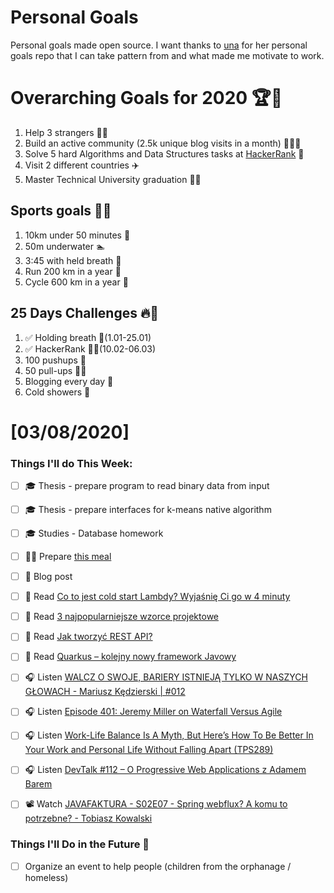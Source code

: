 Personal Goals
==============
Personal goals made open source. I want thanks to [una](https://github.com/una/personal-goals) for her personal goals repo that I can take pattern from and what made me motivate to work. 

# Overarching Goals for 2020 🏆🥇
1. Help 3 strangers 🧚‍♂️
2. Build an active community (2.5k unique blog visits in a month) 🧑‍🤝‍🧑
3. Solve 5 hard Algorithms and Data Structures tasks at [HackerRank](https://www.hackerrank.com/) 💙
4. Visit 2 different countries ✈️
5. Master Technical University graduation 👨‍🎓

## Sports goals 💪🥈
1. 10km under 50 minutes 👟
2. 50m underwater 🏊
3. 3:45 with held breath 🧘
4. Run 200 km in a year 🏃
5. Cycle 600 km in a year 🚴

## 25 Days Challenges 🔥🥉
1. ✅ Holding breath 🧘(1.01-25.01)
2. ✅ HackerRank 👨‍💻(10.02-06.03)
3. 100 pushups 🙇
4. 50 pull-ups 🏋️‍♂️
5. Blogging every day 📝
6. Cold showers 🚿

# [03/08/2020]

### Things I'll do This Week:

- [ ] ‍🎓 Thesis - prepare program to read binary data from input
- [ ] ‍🎓 Thesis - prepare interfaces for k-means native algorithm
- [ ] ‍🎓 Studies - Database homework
- [ ] 👨‍🍳 Prepare [this meal](https://youtu.be/Vq1a29cKn5A)
- [ ] 📝 Blog post
- [ ] 📗 Read [Co to jest cold start Lambdy? Wyjaśnię Ci go w 4 minuty](https://serverlesspolska.pl/2020/02/29/Co-to-jest-cold-start-Lambdy-Wyjasnie-Ci-go-w-4-minuty/)
- [ ] 📗 Read [3 najpopularniejsze wzorce projektowe](https://nullpointerexception.pl/3-najpopularniejsze-wzorce-projektowe/)
- [ ] 📗 Read [Jak tworzyć REST API?](https://nullpointerexception.pl/jak-tworzyc-rest-api/)
- [ ] 📗 Read [Quarkus – kolejny nowy framework Javowy](https://nullpointerexception.pl/quarkus-kolejny-nowy-framework-javowy/)
- [ ] 🎧 Listen [WALCZ O SWOJE, BARIERY ISTNIEJĄ TYLKO W NASZYCH GŁOWACH - Mariusz Kędzierski | #012](https://youtu.be/KPXjPDRbDCY)
- [ ] 🎧 Listen [Episode 401: Jeremy Miller on Waterfall Versus Agile](https://www.se-radio.net/2020/03/episode-401-jeremy-miller-on-waterfall-versus-agile/)
- [ ] 🎧 Listen [Work-Life Balance Is A Myth, But Here’s How To Be Better In Your Work and Personal Life Without Falling Apart (TPS289)](http://www.asianefficiency.com/podcast/289-work-life-balance/)
- [ ] 🎧 Listen [DevTalk #112 – O Progressive Web Applications z Adamem Barem](https://devstyle.pl/2020/03/02/devtalk-112-o-progressive-web-applications-z-adamem-barem/)
- [ ] 📽️ Watch [JAVAFAKTURA - S02E07 - Spring webflux? A komu to potrzebne? - Tobiasz Kowalski](https://youtu.be/wapUrn6oqeU)


### Things I'll Do in the Future 🏅
- [ ] Organize an event to help people (children from the orphanage / homeless)
